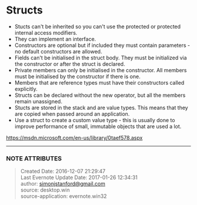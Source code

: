 # Structs

  * Stucts can't be inherited so you can't use the protected or protected internal access modifiers. 
  * They can implement an interface.
  * Constructors are optional but if included they must contain parameters - no default constructors are allowed.
  * Fields can't be initialised in the struct body. They must be initialized via the constructor or after the struct is declared.
  * Private members can only be initialised in the constructor. All members must be initialised by the constructor if there is one.
  * Members that are reference types must have their constructors called explicitly.
  * Structs can be declared without the new operator, but all the members remain unassigned.
  * Stucts are stored in the stack and are value types. This means that they are copied when passed around an application.
  * Use a struct to create a custom value type - this is usually done to improve performance of small, immutable objects that are used a lot.

  

<https://msdn.microsoft.com/en-us/library/0taef578.aspx>


---
### NOTE ATTRIBUTES
>Created Date: 2016-12-07 21:29:47  
>Last Evernote Update Date: 2017-01-26 12:34:31  
>author: simonjstanford@gmail.com  
>source: desktop.win  
>source-application: evernote.win32  